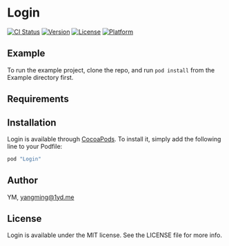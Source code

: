 # Login

[![CI Status](http://img.shields.io/travis/YM/Login.svg?style=flat)](https://travis-ci.org/YM/Login)
[![Version](https://img.shields.io/cocoapods/v/Login.svg?style=flat)](http://cocoapods.org/pods/Login)
[![License](https://img.shields.io/cocoapods/l/Login.svg?style=flat)](http://cocoapods.org/pods/Login)
[![Platform](https://img.shields.io/cocoapods/p/Login.svg?style=flat)](http://cocoapods.org/pods/Login)

## Example

To run the example project, clone the repo, and run `pod install` from the Example directory first.

## Requirements

## Installation

Login is available through [CocoaPods](http://cocoapods.org). To install
it, simply add the following line to your Podfile:

```ruby
pod "Login"
```

## Author

YM, yangming@1yd.me

## License

Login is available under the MIT license. See the LICENSE file for more info.
